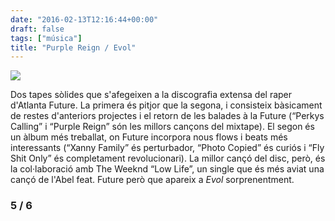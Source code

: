 ```yaml
---
date: "2016-02-13T12:16:44+00:00"
draft: false
tags: ["música"]
title: "Purple Reign / Evol"
---
```

<!-- more -->

<img class="pImageFull" src="https://36.media.tumblr.com/fe06f39032f9961269ab1a155c1aef9d/tumblr_o2his9GGm81u00ofno3_1280.png">

Dos tapes sòlides que s'afegeixen a la discografia extensa del raper d'Atlanta Future. La primera és pitjor que la segona, i consisteix bàsicament de restes d'anteriors projectes i el retorn de les balades à la Future (“Perkys Calling” i “Purple Reign” són les millors cançons del mixtape). El segon és un àlbum més treballat, on Future incorpora nous flows i beats més interessants (“Xanny Family” és perturbador, “Photo Copied” és curiós i “Fly Shit Only” és completament revolucionari). La millor cançó del disc, però, és la col·laboració amb The Weeknd “Low Life”, un single que és més aviat una cançó de l'Abel feat. Future però que apareix a *Evol* sorprenentment. 

### 5 / 6